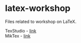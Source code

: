 # latex-workshop
Files related to workshop on LaTeX.


TexStudio - [link](https://www.texstudio.org/)  
MikTex - [link](https://miktex.org/download)

